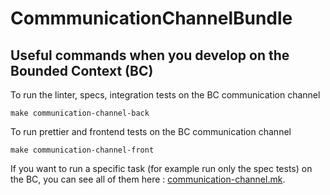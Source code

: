 # CommmunicationChannelBundle

## Useful commands when you develop on the Bounded Context (BC)

To run the linter, specs, integration tests on the BC communication channel

`
make communication-channel-back
`

To run prettier and frontend tests on the BC communication channel

`
make communication-channel-front
`

If you want to run a specific task (for example run only the spec tests) on the BC, you can see all of them here : [communication-channel.mk](https://github.com/akeneo/pim-community-dev/blob/7f9d8202100507cdd3a8702677986a8d5470f99b/make-file/communication-channel.mk).
